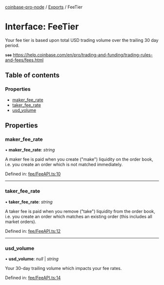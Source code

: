 [coinbase-pro-node](../README.md) / [Exports](../modules.md) / FeeTier

# Interface: FeeTier

Your fee tier is based upon total USD trading volume over the trailing 30 day period.

**`see`** https://help.coinbase.com/en/pro/trading-and-funding/trading-rules-and-fees/fees.html

## Table of contents

### Properties

- [maker\_fee\_rate](feetier.md#maker_fee_rate)
- [taker\_fee\_rate](feetier.md#taker_fee_rate)
- [usd\_volume](feetier.md#usd_volume)

## Properties

### maker\_fee\_rate

• **maker\_fee\_rate**: *string*

A maker fee is paid when you create ("make") liquidity on the order book, i.e. you create an order which is not matched immediately.

Defined in: [fee/FeeAPI.ts:10](https://github.com/bennycode/coinbase-pro-node/blob/a54e177/src/fee/FeeAPI.ts#L10)

___

### taker\_fee\_rate

• **taker\_fee\_rate**: *string*

A taker fee is paid when you remove ("take") liquidity from the order book, i.e. you create an order which matches an existing order (this includes all market orders).

Defined in: [fee/FeeAPI.ts:12](https://github.com/bennycode/coinbase-pro-node/blob/a54e177/src/fee/FeeAPI.ts#L12)

___

### usd\_volume

• **usd\_volume**: *null* \| *string*

Your 30-day trailing volume which impacts your fee rates.

Defined in: [fee/FeeAPI.ts:14](https://github.com/bennycode/coinbase-pro-node/blob/a54e177/src/fee/FeeAPI.ts#L14)
